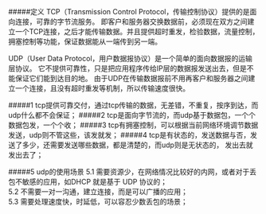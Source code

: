 #####定义
TCP（Transmission Control Protocol，传输控制协议）提供的是面向连接，可靠的字节流服务。
即客户和服务器交换数据前，必须现在双方之间建立一个TCP连接，之后才能传输数据。并且提供超时重发，检验数据，流量控制，拥塞控制等功能，保证数据能从一端传到另一端。  

UDP（User Data Protocol，用户数据报协议）是一个简单的面向数据报的运输层协议。
它不提供可靠性，只是把应用程序传给IP层的数据报发送出去，但是不能保证它们能到达目的地。
由于UDP在传输数据报前不用再客户和服务器之间建立一个连接，且没有超时重发等机制，所以传输速度很快。

#####1 
tcp提供可靠交付，通过tcp传输的数据，无差错，不重复，按序到达，而udp什么都不会保证；
#####2
tcp是面向字节流的，而udp基于数据包，一个个数据包发，一个个收；
#####3
tcp有拥塞控制，可以根据当前网络环境调节数据发送，udp则不管这些，该发就发；
#####4
tcp是有状态的，发送数据与否，发送了多少，还需要发送哪些数据，都是清楚的，而udp则是无状态的，
发出去就发出去了；

#####5 udp的使用场景
5.1 需要资源少，在网络情况比较好的内网，或者对于丢包不敏感的应用，如DHCP 就是基于 UDP 协议的；  
5.2 不需要一对一沟通，建立连接，而是可以广播的应用；  
5.3 需要处理速度快，时延低，可以容忍少数丢包的场景；